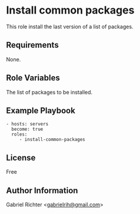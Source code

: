 Install common packages
=========

This role install the last version of a list of packages.

Requirements
------------

None.

Role Variables
--------------

The list of packages to be installed.

Example Playbook
----------------

    - hosts: servers
      become: true
      roles:
         - install-common-packages

License
-------

Free

Author Information
------------------

Gabriel Richter <<gabrielrih@gmail.com>>